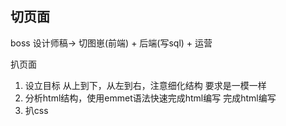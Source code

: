 ## 切页面
boss
设计师稿-> 切图崽(前端) + 后端(写sql) + 运营

扒页面

1. 设立目标
    从上到下，从左到右，注意细化结构
    要求是一模一样
2. 分析html结构，使用emmet语法快速完成html编写
    完成html编写
3. 扒css